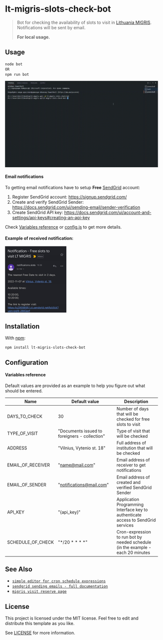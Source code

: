 # lt-migris-slots-check-bot
> Bot for checking the availability of slots to visit in [Lithuania MIGRIS](https://www.migracija.lt/). Notifications will be sent by email.
> 
> **For local usage.**

## Usage

```javascript
node bot
OR
npm run bot
```
![Preview](docs/images/preview.gif)

#### Email notifications

To getting email notifications have to setup **Free** [SendGrid](https://sendgrid.com/) account:
1. Register SendGrid account: https://signup.sendgrid.com/
2. Create and verify SendGrid Sender: https://docs.sendgrid.com/ui/sending-email/sender-verification
3. Create SendGrid API key: https://docs.sendgrid.com/ui/account-and-settings/api-keys#creating-an-api-key

Check [Variables reference](#variables-reference) 
or [config.js](https://github.com/kirill-bulyshkin/lt-migris-slots-check-bot/blob/main/configs/configs.js) to get more details.

#### Example of received notification:

<img src="docs/images/notification_example.jpg" width="40%" height="40%">

## Installation

With [npm](https://npmjs.org/):

```shell
npm install lt-migris-slots-check-bot
```

## Configuration

#### Variables reference

Default values are provided as an example to help you figure out what should be entered.

| Name                       | Default value                                 | Description                                                                       |
| -------------------------- | ----------------------------------------------| ----------------------------------------------------------------------------------|
| DAYS_TO_CHECK              | 30                                            | Number of days that will be checked for free slots to visit                       |
| TYPE_OF_VISIT              | "Documents issued to foreigners - collection" | Type of visit that will be checked                                                |
| ADDRESS                    | "Vilnius, Vytenio st. 18"                     | Full address of institution that will be checked                                  |
| EMAIL_OF_RECEIVER          | "name@mail.com"                               | Email address of receiver to get notifications                                    |
| EMAIL_OF_SENDER            | "notifications@mail.com"                      | Email address of created and verified SendGrid Sender                             |
| API_KEY                    | "{api_key}"                                   | Application Programming Interface key to authenticate access to SendGrid services |
| SCHEDULE_OF_CHECK          | "*/20 * * * *"                                | Cron-expression to run bot by needed schedule (in the example - each 20 minutes   |


## See Also

- [`simple editor for cron schedule expressions`](https://crontab.guru/)
- [`sendgrid sending emails - full documentation`](https://docs.sendgrid.com/ui/sending-email)
- [`migris visit reserve page`](https://www.migracija.lt/app/visit-reserve)

## License

This project is licensed under the MIT license. Feel free to edit and distribute this template as you like.

See [LICENSE](https://github.com/kirill-bulyshkin/lt-migris-slots-check-bot/blob/api-local-run/LICENSE) for more information.
